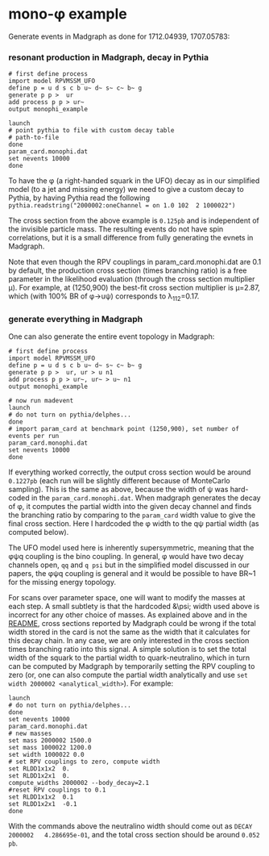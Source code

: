 # mono-&phi; example

Generate events in Madgraph as done for 1712.04939, 1707.05783:

### resonant production in Madgraph, decay in Pythia
```
# first define process
import model RPVMSSM_UFO
define p = u d s c b u~ d~ s~ c~ b~ g
generate p p >  ur
add process p p > ur~
output monophi_example

launch
# point pythia to file with custom decay table
# path-to-file
done
param_card.monophi.dat
set nevents 10000
done
```

To have the &phi;  (a right-handed squark in the UFO) decay as in our simplified model (to a jet and missing energy) we need to give a custom decay to Pythia, by having Pythia read the following
`pythia.readstring("2000002:oneChannel = on 1.0 102  2 1000022")`

The cross section from the above example is `0.125pb` and is independent of the invisible particle mass. The resulting events do not have spin correlations, but it is a small difference from fully generating the evnets in Madgraph.

Note that even though the RPV couplings in param_card.monophi.dat are 0.1 by default, the production cross section (times branching ratio) is a free parameter in the likelihood evaluation (through the cross section multiplier &mu;). For example, at (1250,900) the best-fit cross section multiplier is <hat>&mu;</hat>=2.87, which (with 100% BR of &phi;&rarr;u&psi;) corresponds to &lambda;<sub>112</sub>=0.17.

### generate everything in Madgraph
One can also generate the entire event topology in Madgraph:

```
# first define process
import model RPVMSSM_UFO
define p = u d s c b u~ d~ s~ c~ b~ g
generate p p >  ur, ur > u n1
add process p p > ur~, ur~ > u~ n1
output monophi_example
```

```
# now run madevent
launch
# do not turn on pythia/delphes...
done
# import param_card at benchmark point (1250,900), set number of events per run
param_card.monophi.dat
set nevents 10000
done
```

If everything worked correctly, the output cross section would be around `0.1227pb` (each run will be slightly different because of MonteCarlo sampling). This is the same as above, because the width of &psi; was hard-coded in the `param_card.monophi.dat`. When madgraph generates the decay of &phi;, it computes the partial width into the given decay channel and finds the branching ratio by comparing to the `param_card` width value to give the final cross section. Here I hardcoded the &phi; width to the q&psi; partial width (as computed below).

The UFO model used here is inherently supersymmetric, meaning that the &phi;&psi;q coupling is the bino coupling.
In general, &phi; would have two decay channels open, `qq` and `q psi` but in the simplified model discussed in our papers, the &phi;&psi;q coupling is general and it would be possible to have BR~1 for the missing energy topology.


For scans over parameter space, one will want to modify the masses at each step.
A small subtlety is that the hardcoded &\psi; width used above is incorrect for any other choice of masses. As explained above and in the [README](./README.md), cross sections reported by Madgraph could be wrong if the total width stored in the card is not the same as the width that it calculates for this decay chain.
In any case, we are only interested in the cross section times branching ratio into this signal. A simple solution is to set the total width of the squark to the partial width to quark-neutralino, which in turn can be computed by Madgraph by temporarily setting the RPV coupling to zero (or, one can also compute the partial width analytically and use `set width 2000002 <analytical_width>`). For example:

```
launch
# do not turn on pythia/delphes...
done
set nevents 10000
param_card.monophi.dat
# new masses
set mass 2000002 1500.0
set mass 1000022 1200.0
set width 1000022 0.0
# set RPV couplings to zero, compute width
set RLDD1x1x2  0.
set RLDD1x2x1  0.
compute_widths 2000002 --body_decay=2.1
#reset RPV couplings to 0.1
set RLDD1x1x2  0.1
set RLDD1x2x1  -0.1
done
```
With the commands above the neutralino width should come out as `DECAY  2000002   4.286695e-01`, and the total cross section should be around `0.052 pb`.
